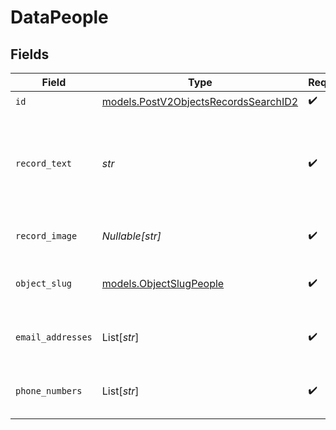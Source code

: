 # DataPeople


## Fields

| Field                                                                              | Type                                                                               | Required                                                                           | Description                                                                        | Example                                                                            |
| ---------------------------------------------------------------------------------- | ---------------------------------------------------------------------------------- | ---------------------------------------------------------------------------------- | ---------------------------------------------------------------------------------- | ---------------------------------------------------------------------------------- |
| `id`                                                                               | [models.PostV2ObjectsRecordsSearchID2](../models/postv2objectsrecordssearchid2.md) | :heavy_check_mark:                                                                 | N/A                                                                                |                                                                                    |
| `record_text`                                                                      | *str*                                                                              | :heavy_check_mark:                                                                 | A human-readable label for the record. Present on records from all objects.        | Alan Mathison Turing                                                               |
| `record_image`                                                                     | *Nullable[str]*                                                                    | :heavy_check_mark:                                                                 | The image for the record.                                                          | https://cdn.image-service.com/images/profiles/e67b8980-7dbb-46bf-95e3-266d7bceb096 |
| `object_slug`                                                                      | [models.ObjectSlugPeople](../models/objectslugpeople.md)                           | :heavy_check_mark:                                                                 | The slug of the object this record belongs to.                                     | people                                                                             |
| `email_addresses`                                                                  | List[*str*]                                                                        | :heavy_check_mark:                                                                 | The person's email addresses.                                                      |                                                                                    |
| `phone_numbers`                                                                    | List[*str*]                                                                        | :heavy_check_mark:                                                                 | The person's phone numbers.                                                        |                                                                                    |